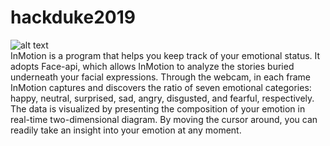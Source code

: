 # hackduke2019
![alt text](https://github.com/LeChn/hackduke2019/blob/master/img/gallery.jpg?raw=true)<br/>
InMotion is a program that helps you keep track of your emotional status. It adopts Face-api, which allows InMotion to analyze the stories buried underneath your facial expressions. Through the webcam, in each frame InMotion captures and discovers the ratio of seven emotional categories: happy, neutral, surprised, sad, angry, disgusted, and fearful, respectively. The data is visualized by presenting the composition of your emotion in real-time two-dimensional diagram. By moving the cursor around, you can readily take an insight into your emotion at any moment.
